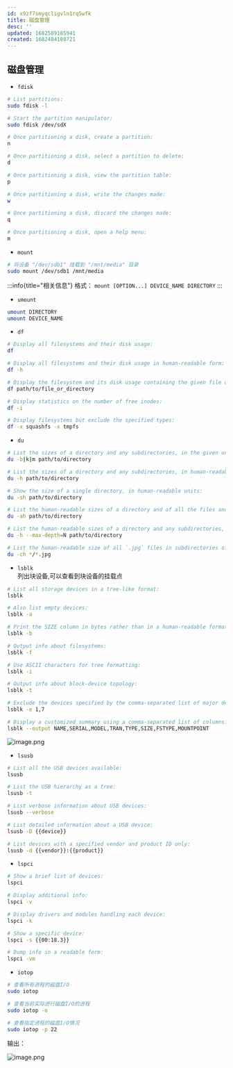 ```yaml
---
id: x9zf7smyqcligvln1rq5wfk
title: 磁盘管理
desc: ''
updated: 1682589185941
created: 1682484188721
---
```



## 磁盘管理
- `fdisk`
```bash
# List partitions:
sudo fdisk -l

# Start the partition manipulator:
sudo fdisk /dev/sdX

# Once partitioning a disk, create a partition:
n

# Once partitioning a disk, select a partition to delete:
d

# Once partitioning a disk, view the partition table:
p

# Once partitioning a disk, write the changes made:
w

# Once partitioning a disk, discard the changes made:
q

# Once partitioning a disk, open a help menu:
m
```

- `mount`

```bash
# 将设备 "/dev/sdb1" 挂载到 "/mnt/media" 目录
sudo mount /dev/sdb1 /mnt/media
```
:::info{title="相关信息"}
格式：
`mount [OPTION...] DEVICE_NAME DIRECTORY`
:::

- `umount`
```bash
umount DIRECTORY
umount DEVICE_NAME
```
- `df`
```bash
# Display all filesystems and their disk usage:
df

# Display all filesystems and their disk usage in human-readable form:
df -h

# Display the filesystem and its disk usage containing the given file or directory:
df path/to/file_or_directory

# Display statistics on the number of free inodes:
df -i

# Display filesystems but exclude the specified types:
df -x squashfs -x tmpfs
```
- `du`
```bash
# List the sizes of a directory and any subdirectories, in the given unit (B/KiB/MiB):
du -b|k|m path/to/directory

# List the sizes of a directory and any subdirectories, in human-readable form (i.e. auto-selecting the appropriate unit for each size):
du -h path/to/directory

# Show the size of a single directory, in human-readable units:
du -sh path/to/directory

# List the human-readable sizes of a directory and of all the files and directories within it:
du -ah path/to/directory

# List the human-readable sizes of a directory and any subdirectories, up to N levels deep:
du -h --max-depth=N path/to/directory

# List the human-readable size of all `.jpg` files in subdirectories of the current directory, and show a cumulative total at the end:
du -ch */*.jpg
```
- `lsblk`  
列出块设备,可以查看到块设备的挂载点

```bash
# List all storage devices in a tree-like format:
lsblk

# Also list empty devices:
lsblk -a

# Print the SIZE column in bytes rather than in a human-readable format:
lsblk -b

# Output info about filesystems:
lsblk -f

# Use ASCII characters for tree formatting:
lsblk -i

# Output info about block-device topology:
lsblk -t

# Exclude the devices specified by the comma-separated list of major device numbers:
lsblk -e 1,7

# Display a customized summary using a comma-separated list of columns:
lsblk --output NAME,SERIAL,MODEL,TRAN,TYPE,SIZE,FSTYPE,MOUNTPOINT
```

![image.png](https://minio.kevin2li.top/image-bed/vanblog/img/a782557c2deceee5720cf743b319a1c3.image.png)
- `lsusb`  

```bash
# List all the USB devices available:
lsusb

# List the USB hierarchy as a tree:
lsusb -t

# List verbose information about USB devices:
lsusb --verbose

# List detailed information about a USB device:
lsusb -D {{device}}

# List devices with a specified vendor and product ID only:
lsusb -d {{vendor}}:{{product}}
```
- `lspci`  

```bash
# Show a brief list of devices:
lspci

# Display additional info:
lspci -v

# Display drivers and modules handling each device:
lspci -k

# Show a specific device:
lspci -s {{00:18.3}}

# Dump info in a readable form:
lspci -vm
```
- `iotop`  
```bash
# 查看所有进程的磁盘I/O
sudo iotop

# 查看当前实际进行磁盘I/O的进程
sudo iotop -o

# 查看指定进程的磁盘I/O情况
sudo iotop -p 22
```
输出：

![image.png](https://minio.kevin2li.top/image-bed/vanblog/img/db000798190b020829a6a243333aac05.image.png)